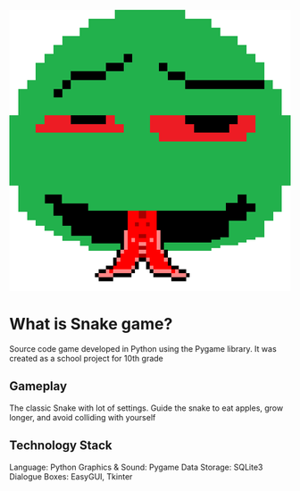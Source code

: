 ![fk](https://raw.githubusercontent.com/OrpoPro/Snake-game/refs/heads/main/photo/snake.png)
# What is Snake game?
Source code game developed in Python using the Pygame library. It was created as a school project for 10th grade

## Gameplay
The classic Snake with lot of settings. Guide the snake to eat apples, grow longer, and avoid colliding with yourself

## Technology Stack
Language: Python
Graphics & Sound: Pygame
Data Storage: SQLite3
Dialogue Boxes: EasyGUI, Tkinter
